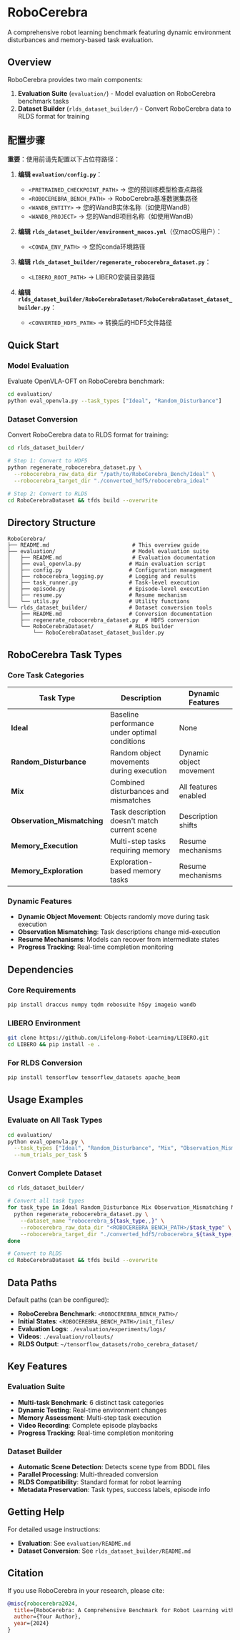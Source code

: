 # RoboCerebra

A comprehensive robot learning benchmark featuring dynamic environment disturbances and memory-based task evaluation.

## Overview

RoboCerebra provides two main components:

1. **Evaluation Suite** (`evaluation/`) - Model evaluation on RoboCerebra benchmark tasks
2. **Dataset Builder** (`rlds_dataset_builder/`) - Convert RoboCerebra data to RLDS format for training

## 配置步骤

**重要**：使用前请先配置以下占位符路径：

1. **编辑 `evaluation/config.py`**：
   - `<PRETRAINED_CHECKPOINT_PATH>` → 您的预训练模型检查点路径
   - `<ROBOCEREBRA_BENCH_PATH>` → RoboCerebra基准数据集路径
   - `<WANDB_ENTITY>` → 您的WandB实体名称（如使用WandB）
   - `<WANDB_PROJECT>` → 您的WandB项目名称（如使用WandB）

2. **编辑 `rlds_dataset_builder/environment_macos.yml`**（仅macOS用户）：
   - `<CONDA_ENV_PATH>` → 您的conda环境路径

3. **编辑 `rlds_dataset_builder/regenerate_robocerebra_dataset.py`**：
   - `<LIBERO_ROOT_PATH>` → LIBERO安装目录路径

4. **编辑 `rlds_dataset_builder/RoboCerebraDataset/RoboCerebraDataset_dataset_builder.py`**：
   - `<CONVERTED_HDF5_PATH>` → 转换后的HDF5文件路径

## Quick Start

### Model Evaluation

Evaluate OpenVLA-OFT on RoboCerebra benchmark:

```bash
cd evaluation/
python eval_openvla.py --task_types ["Ideal", "Random_Disturbance"]
```

### Dataset Conversion

Convert RoboCerebra data to RLDS format for training:

```bash
cd rlds_dataset_builder/

# Step 1: Convert to HDF5
python regenerate_robocerebra_dataset.py \
  --robocerebra_raw_data_dir "/path/to/RoboCerebra_Bench/Ideal" \
  --robocerebra_target_dir "./converted_hdf5/robocerebra_ideal"

# Step 2: Convert to RLDS
cd RoboCerebraDataset && tfds build --overwrite
```

## Directory Structure

```
RoboCerebra/
├── README.md                          # This overview guide
├── evaluation/                        # Model evaluation suite
│   ├── README.md                      # Evaluation documentation
│   ├── eval_openvla.py               # Main evaluation script
│   ├── config.py                     # Configuration management
│   ├── robocerebra_logging.py        # Logging and results
│   ├── task_runner.py                # Task-level execution
│   ├── episode.py                    # Episode-level execution
│   ├── resume.py                     # Resume mechanism
│   └── utils.py                      # Utility functions
└── rlds_dataset_builder/             # Dataset conversion tools
    ├── README.md                     # Conversion documentation
    ├── regenerate_robocerebra_dataset.py  # HDF5 conversion
    └── RoboCerebraDataset/           # RLDS builder
        └── RoboCerebraDataset_dataset_builder.py
```

## RoboCerebra Task Types

### Core Task Categories

| Task Type | Description | Dynamic Features |
|-----------|-------------|------------------|
| **Ideal** | Baseline performance under optimal conditions | None |
| **Random_Disturbance** | Random object movements during execution | Dynamic object movement |
| **Mix** | Combined disturbances and mismatches | All features enabled |
| **Observation_Mismatching** | Task description doesn't match current scene | Description shifts |
| **Memory_Execution** | Multi-step tasks requiring memory | Resume mechanisms |
| **Memory_Exploration** | Exploration-based memory tasks | Resume mechanisms |

### Dynamic Features

- **Dynamic Object Movement**: Objects randomly move during task execution
- **Observation Mismatching**: Task descriptions change mid-execution
- **Resume Mechanisms**: Models can recover from intermediate states
- **Progress Tracking**: Real-time completion monitoring

## Dependencies

### Core Requirements
```bash
pip install draccus numpy tqdm robosuite h5py imageio wandb
```

### LIBERO Environment
```bash
git clone https://github.com/Lifelong-Robot-Learning/LIBERO.git
cd LIBERO && pip install -e .
```

### For RLDS Conversion
```bash
pip install tensorflow tensorflow_datasets apache_beam
```

## Usage Examples

### Evaluate on All Task Types
```bash
cd evaluation/
python eval_openvla.py \
  --task_types ["Ideal", "Random_Disturbance", "Mix", "Observation_Mismatching", "Memory_Execution", "Memory_Exploration"] \
  --num_trials_per_task 5
```

### Convert Complete Dataset
```bash
cd rlds_dataset_builder/

# Convert all task types
for task_type in Ideal Random_Disturbance Mix Observation_Mismatching Memory_Execution Memory_Exploration; do
  python regenerate_robocerebra_dataset.py \
    --dataset_name "robocerebra_${task_type,,}" \
    --robocerebra_raw_data_dir "<ROBOCEREBRA_BENCH_PATH>/$task_type" \
    --robocerebra_target_dir "./converted_hdf5/robocerebra_${task_type,,}"
done

# Convert to RLDS
cd RoboCerebraDataset && tfds build --overwrite
```

## Data Paths

Default paths (can be configured):
- **RoboCerebra Benchmark**: `<ROBOCEREBRA_BENCH_PATH>/`
- **Initial States**: `<ROBOCEREBRA_BENCH_PATH>/init_files/`
- **Evaluation Logs**: `./evaluation/experiments/logs/`
- **Videos**: `./evaluation/rollouts/`
- **RLDS Output**: `~/tensorflow_datasets/robo_cerebra_dataset/`

## Key Features

### Evaluation Suite
- **Multi-task Benchmark**: 6 distinct task categories
- **Dynamic Testing**: Real-time environment changes
- **Memory Assessment**: Multi-step task execution
- **Video Recording**: Complete episode playbacks
- **Progress Tracking**: Real-time completion monitoring

### Dataset Builder
- **Automatic Scene Detection**: Detects scene type from BDDL files
- **Parallel Processing**: Multi-threaded conversion
- **RLDS Compatibility**: Standard format for robot learning
- **Metadata Preservation**: Task types, success labels, episode info

## Getting Help

For detailed usage instructions:
- **Evaluation**: See `evaluation/README.md`
- **Dataset Conversion**: See `rlds_dataset_builder/README.md`

## Citation

If you use RoboCerebra in your research, please cite:
```bibtex
@misc{robocerebra2024,
  title={RoboCerebra: A Comprehensive Benchmark for Robot Learning with Dynamic Environments},
  author={Your Author},
  year={2024}
}
```